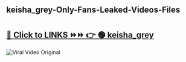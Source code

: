 
 ## keisha_grey-Only-Fans-Leaked-Videos-Files

# <h2><a href="https://mediaupload.pro?keisha_grey">🔗 Click to LINKS ⏩⏩ 👉 🟢 keisha_grey </a></h2>

<a href="https://mediaupload.pro?keisha_grey" rel="nofollow" data-target="animated-image.originalLink"><img src="https://i.ibb.co.com/xMMVF88/686577567.gif" alt="Viral Video Original" style="max-width: 100%; display: inline-block;" data-target="animated-image.originalImage"></a>